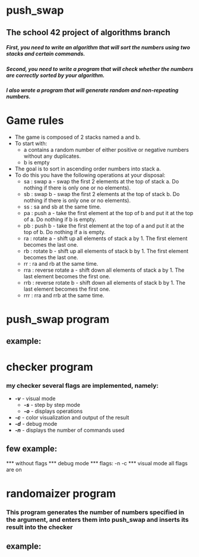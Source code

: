 # push_swap
## The school 42 project of algorithms branch
##### First, you need to write an algorithm that will sort the numbers using two stacks and certain commands.
##### Second, you need to write a program that will check whether the numbers are correctly sorted by your algorithm.
##### I also wrote a program that will generate random and non-repeating numbers. 

# Game rules
* The game is composed of 2 stacks named a and b.
* To start with:
	* a contains a random number of either positive or negative numbers without any duplicates.
	* b is empty
* The goal is to sort in ascending order numbers into stack a.
* To do this you have the following operations at your disposal:
	* sa : swap a - swap the first 2 elements at the top of stack a. Do nothing if there is only one or no elements).
	* sb : swap b - swap the first 2 elements at the top of stack b. Do nothing if there is only one or no elements).
	* ss : sa and sb at the same time.
	* pa : push a - take the first element at the top of b and put it at the top of a. Do nothing if b is empty.
	* pb : push b - take the first element at the top of a and put it at the top of b. Do nothing if a is empty.
	* ra : rotate a - shift up all elements of stack a by 1. The first element becomes the last one.
	* rb : rotate b - shift up all elements of stack b by 1. The first element becomes the last one.
	* rr : ra and rb at the same time.
	* rra : reverse rotate a - shift down all elements of stack a by 1. The last element becomes the first one.
	* rrb : reverse rotate b - shift down all elements of stack b by 1. The last element becomes the first one.
	* rrr : rra and rrb at the same time.
# push_swap program
## example:

# checker program
### my checker several flags are implemented, namely:
* ***-v*** - visual mode
	* ***-s*** - step by step mode
	* ***-o*** - displays operations
* ***-c*** - color visualization and output of the result
* ***-d*** - debug mode
* ***-n*** - displays the number of commands used

## few example:
*** without flags
*** debug mode
*** flags: -n -c
*** visual mode all flags are on

# randomaizer program
### This program generates the number of numbers specified in the argument, and enters them into push_swap and inserts its result into the checker
## example: